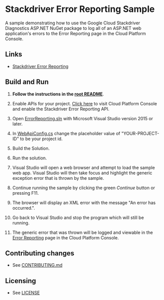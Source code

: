 # Stackdriver Error Reporting Sample

A sample demonstrating how to use the Google Cloud Stackdriver Diagnostics ASP.NET NuGet package
to log all of an ASP.NET web application's errors to the Error Reporting page in the Cloud Platform Console.

## Links

- [Stackdriver Error Reporting](https://cloud.google.com/error-reporting/)

## Build and Run

1.  **Follow the instructions in the [root README](../../../README.md)**.

2.  Enable APIs for your project.
    [Click here](https://console.cloud.google.com/flows/enableapi?apiid=clouderrorreporting.googleapis.com&showconfirmation=true)
    to visit Cloud Platform Console and enable the Stackdriver Error Reporting API.

3.  Open [ErrorReporting.sln](ErrorReporting.sln) with Microsoft Visual Studio version 2015 or later.

4. In [WebApiConfig.cs](App_Start/WebApiConfig.cs) change the placeholder value of "YOUR-PROJECT-ID" to be your project id.

5. Build the Solution.

6. Run the solution.

7. Visual Studio will open a web browser and attempt to load the sample web app. Visual Studio will then take focus and highlight the generic exception error that is thrown by the sample.

8. Continue running the sample by clicking the green *Continue* button or pressing F11.

9. The browser will display an XML error with the message "An error has occurred.".

10. Go back to Visual Studio and stop the program which will still be running.

11. The generic error that was thrown will be logged and viewable in
    the [Error Reporting](https://console.cloud.google.com/errors) page
    in the Cloud Platform Console.


## Contributing changes

* See [CONTRIBUTING.md](../../../CONTRIBUTING.md)

## Licensing

* See [LICENSE](../../../LICENSE)
